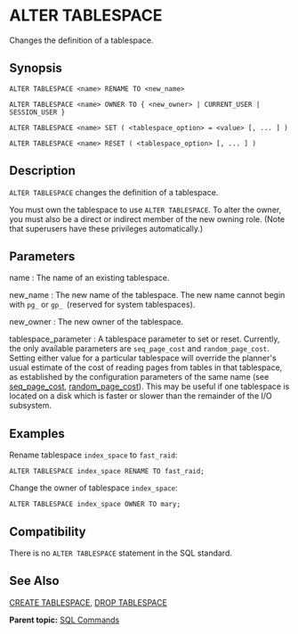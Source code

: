 # ALTER TABLESPACE

Changes the definition of a tablespace.

## Synopsis

``` {#sql_command_synopsis}
ALTER TABLESPACE <name> RENAME TO <new_name>

ALTER TABLESPACE <name> OWNER TO { <new_owner> | CURRENT_USER | SESSION_USER }

ALTER TABLESPACE <name> SET ( <tablespace_option> = <value> [, ... ] )

ALTER TABLESPACE <name> RESET ( <tablespace_option> [, ... ] )
```

## Description

`ALTER TABLESPACE` changes the definition of a tablespace.

You must own the tablespace to use `ALTER TABLESPACE`. To alter the owner, you must also be a direct or indirect member of the new owning role. \(Note that superusers have these privileges automatically.\)

## Parameters

name
:   The name of an existing tablespace.

new\_name
:   The new name of the tablespace. The new name cannot begin with `pg_` or `gp_ `\(reserved for system tablespaces\).

new\_owner
:   The new owner of the tablespace.

tablespace\_parameter
:   A tablespace parameter to set or reset. Currently, the only available parameters are `seq_page_cost` and `random_page_cost`. Setting either value for a particular tablespace will override the planner's usual estimate of the cost of reading pages from tables in that tablespace, as established by the configuration parameters of the same name \(see [seq_page_cost](../config_params/guc-list.html#seq_page_cost), [random_page_cost](../config_params/guc-list.html#random_page_cost)\). This may be useful if one tablespace is located on a disk which is faster or slower than the remainder of the I/O subsystem.

## Examples

Rename tablespace `index_space` to `fast_raid`:

```
ALTER TABLESPACE index_space RENAME TO fast_raid;
```

Change the owner of tablespace `index_space`:

```
ALTER TABLESPACE index_space OWNER TO mary;
```

## Compatibility

There is no `ALTER TABLESPACE` statement in the SQL standard.

## See Also

[CREATE TABLESPACE](CREATE_TABLESPACE.html), [DROP TABLESPACE](DROP_TABLESPACE.html)

**Parent topic:** [SQL Commands](../sql_commands/sql_ref.html)

